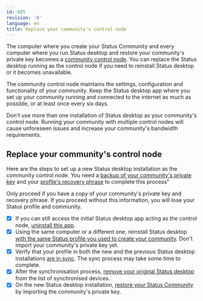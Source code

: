 ```yaml
---
id: 605
revision: '0'
language: en
title: Replace your community's control node
---
```


The computer where you create your Status Community and every computer where you run Status desktop and restore your community's private key becomes a [community control node](./about-the-control-node-in-status-communities). You can replace the Status desktop running as the control node if you need to reinstall Status desktop or it becomes unavailable.

The community control node maintains the settings, configuration and functionality of your community. Keep the Status desktop app where you set up your community running and connected to the internet as much as possible, or at least once every six days.

<Admonition type="warn">
Don't use more than one installation of Status desktop as your community's control node. Running your community with multiple control nodes will cause unforeseen issues and increase your community's bandwidth requirements.
</Admonition>

## Replace your community's control node

Here are the steps to set up a new Status desktop installation as the community control node. You need a [backup of your community's private key](./back-up-your-community-s-private-key) and your [profile's recovery phrase](../your-profile-and-preferences/back-up-and-secure-your-recovery-phrase) to complete this process"

<Admonition type="warn">
Only proceed if you have a copy of your community's private key and recovery phrase. If you proceed without this information, you will lose your Status profile and community.
</Admonition>

- [x] If you can still access the initial Status desktop app acting as the control node, [uninstall this app](../your-profile-and-preferences/uninstall-status-desktop).
- [x] Using the same computer or a different one, reinstall Status desktop [with the same Status profile you used to create your community](../getting-started/create-or-restore-your-status-profile-using-a-recovery-phrase). Don't import your community's private key yet.
- [x] Verify that your profile in both the new and the previous Status desktop installations [are in sync](../your-profile-and-preferences/sync-your-profile-across-devices). The sync process may take some time to complete.
- [x] After the synchronisation process, [remove your original Status desktop](../your-profile-and-preferences/turn-off-profile-syncing) from the list of synchronised devices.
- [x] On the new Status desktop installation, [restore your Status Community](./restore-your-status-community) by importing the community's private key.
